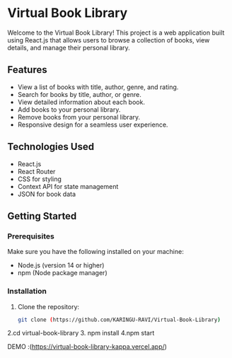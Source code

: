 # Virtual Book Library

Welcome to the Virtual Book Library! This project is a web application built using React.js that allows users to browse a collection of books, view details, and manage their personal library. 

## Features

- View a list of books with title, author, genre, and rating.
- Search for books by title, author, or genre.
- View detailed information about each book.
- Add books to your personal library.
- Remove books from your personal library.
- Responsive design for a seamless user experience.

## Technologies Used

- React.js
- React Router
- CSS for styling
- Context API for state management
- JSON for book data

## Getting Started

### Prerequisites

Make sure you have the following installed on your machine:

- Node.js (version 14 or higher)
- npm (Node package manager)

### Installation

1. Clone the repository:
   ```bash
   git clone (https://github.com/KARINGU-RAVI/Virtual-Book-Library)

2.cd virtual-book-library
3. npm install
4.npm start

DEMO :(https://virtual-book-library-kappa.vercel.app/)

